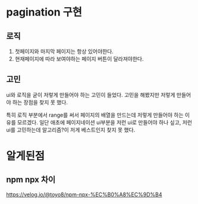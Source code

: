 # pagination 구현
## 로직
1. 첫페이지와 마지막 페이지는 항상 있어야한다.
2. 현재페이지에 따라 보여야하는 페이지 버튼이 달라져야한다.
## 고민
ui와 로직을 굳이 저렇게 만들어야 하는 고민이 들었다.
고민을 해봤지만 저렇게 만들어야 하는 장점을 찾지 못 했다.

특히 로직 부분에서 range를 써서 페이지의 배열을 만드는데 저렇게 만들어야 하는 이유를 모르겠다.
일단 애초에 페이지네이션 ui부분을 저런 ui로 만들어야 하나 싶고, 저런 ui를 고민하는데 알고리즘?이 저게 베스트인지 찾지 못 했다.

# 알게된점
## npm npx 차이
https://velog.io/@toyo8/npm-npx-%EC%B0%A8%EC%9D%B4
